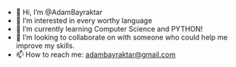 - 👋 Hi, I’m @AdamBayraktar
- 👀 I’m interested in every worthy language 
- 🌱 I’m currently learning Computer Science and PYTHON!
- 💞️ I’m looking to collaborate on with someone who could help me improve my skills.
- 📫 How to reach me: adambayraktar@gmail.com

<!---
AdamBayraktar/AdamBayraktar is a ✨ special ✨ repository because its `README.md` (this file) appears on your GitHub profile.
You can click the Preview link to take a look at your changes.
--->
